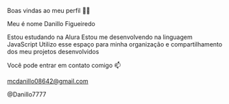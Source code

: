 Boas vindas ao meu perfil 💙💙

Meu é nome Danillo Figueiredo

Estou estudando na Alura
Estou me desenvolvendo na linguagem JavaScript
Utilizo esse espaço para minha organização e compartilhamento dos meu projetos desenvolvidos

Você pode entrar em contato comigo 📫

mcdanillo08642@gmail.com

@Danillo7777
